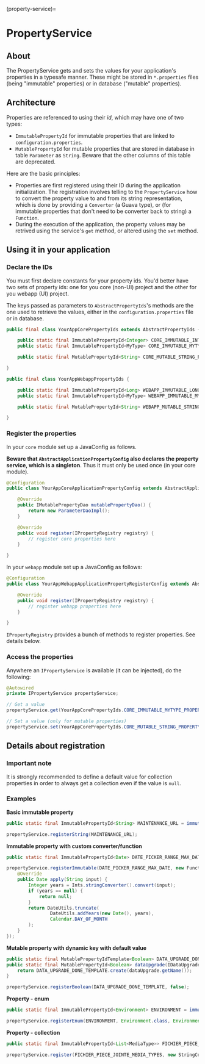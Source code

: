 (property-service)=
# PropertyService

## About

The PropertyService gets and sets the values for your application's properties in a typesafe manner.
These might be stored in `*.properties` files (being "immutable" properties) or in database ("mutable" properties).

## Architecture

Properties are referenced to using their *id*, which may have one of two types:

 * `ImmutablePropertyId` for immutable properties that are linked to <code>configuration.properties</code>.
 * `MutablePropertyId` for mutable properties that are stored in database in table <code>Parameter</code> as <code>String</code>. Beware that the other columns of this table are deprecated.

Here are the basic principles:

 * Properties are first registered using their ID during the application initialization. The registration involves telling to the `PropertyService` how to convert the property value to and from its string representation, which is done by providing a `Converter` (a Guava type), or (for immutable properties that don't need to be converter back to string) a `Function`.
 * During the execution of the application, the property values may be retrived using the service's `get` method, or altered using the `set` method.

## Using it in your application

### Declare the IDs

You must first declare constants for your property ids. You'd better have two sets of property ids: one for you core (non-UI) project and the other for you webapp (UI) project.

The keys passed as parameters to `AbstractPropertyIds`'s methods are the one used to retrieve the values, either in the `configuration.properties` file or in database.

```java
public final class YourAppCorePropertyIds extends AbstractPropertyIds {

	public static final ImmutablePropertyId<Integer> CORE_IMMUTABLE_INTEGER_PROPERTY = immutable("core.immutable.integer.property");
	public static final ImmutablePropertyId<MyType> CORE_IMMUTABLE_MYTYPE_PROPERTY = immutable("core.immutable.mytype.property");

	public static final MutablePropertyId<String> CORE_MUTABLE_STRING_PROPERTY = mutable("core.mutable.string.property");

}
```

```java
public final class YourAppWebappPropertyIds {

	public static final ImmutablePropertyId<Long> WEBAPP_IMMUTABLE_LONG_PROPERTY = immutable("webapp.immutable.long.property");
	public static final ImmutablePropertyId<MyType> WEBAPP_IMMUTABLE_MYTYPE_PROPERTY = immutable("webapp.immutable.mytype.property");

	public static final MutablePropertyId<String> WEBAPP_MUTABLE_STRING_PROPERTY = mutable("webapp.mutable.string.property");

}
```

### Register the properties

In your <code>core</code> module set up a JavaConfig as follows.

**Beware that `AbstractApplicationPropertyConfig` also declares the property service, which is a singleton**. Thus it must only be used once (in your core module).

```java
@Configuration
public class YourAppCoreApplicationPropertyConfig extends AbstractApplicationPropertyConfig {

	@Override
	public IMutablePropertyDao mutablePropertyDao() {
		return new ParameterDaoImpl();
	}

	@Override
	public void register(IPropertyRegistry registry) {
		// register core properties here
	}

}
```

In your <code>webapp</code> module set up a JavaConfig as follows:

```java
@Configuration
public class YourAppWebappApplicationPropertyRegisterConfig extends AbstractApplicationPropertyRegistryConfig {

	@Override
	public void register(IPropertyRegistry registry) {
		// register webapp properties here
	}

}
```

`IPropertyRegistry` provides a bunch of methods to register properties. See details below.

### Access the properties

Anywhere an `IPropertyService` is available (it can be injected), do the following:

```java
@Autowired
private IPropertyService propertyService;

// Get a value
propertyService.get(YourAppCorePropertyIds.CORE_IMMUTABLE_MYTYPE_PROPERTY);

// Set a value (only for mutable properties)
propertyService.set(YourAppCorePropertyIds.CORE_MUTABLE_STRING_PROPERTY, "NewValue");

```
## Details about registration

### Important note

It is strongly recommended to define a default value for collection properties in order to always get a collection even if the value is `null`.

### Examples

**Basic immutable property**
```java
public static final ImmutablePropertyId<String> MAINTENANCE_URL = immutable("maintenance.url");
```
```java
propertyService.registerString(MAINTENANCE_URL);
```
**Immutable property with custom converter/function**
```java
public static final ImmutablePropertyId<Date> DATE_PICKER_RANGE_MAX_DATE = immutable("datePicker.range.max.yearsFromNow");
```
```java
propertyService.registerImmutable(DATE_PICKER_RANGE_MAX_DATE, new Function<String, Date>() {
	@Override
	public Date apply(String input) {
		Integer years = Ints.stringConverter().convert(input);
		if (years == null) {
			return null;
		}
		return DateUtils.truncate(
				DateUtils.addYears(new Date(), years),
				Calendar.DAY_OF_MONTH
		);
	}
});
```
**Mutable property with dynamic key with default value**
```java
public static final MutablePropertyIdTemplate<Boolean> DATA_UPGRADE_DONE_TEMPLATE = mutableTemplate("dataUpgrade.%1s");
public static final MutablePropertyId<Boolean> dataUpgrade(IDataUpgrade dataUpgrade) {
	return DATA_UPGRADE_DONE_TEMPLATE.create(dataUpgrade.getName());
}
```
```java
propertyService.registerBoolean(DATA_UPGRADE_DONE_TEMPLATE, false);
```
**Property - enum**
```java
public static final ImmutablePropertyId<Environment> ENVIRONMENT = immutable("environment");
```
```java
propertyService.registerEnum(ENVIRONMENT, Environment.class, Environment.production);
```
**Property - collection**
```java
public static final ImmutablePropertyId<List<MediaType>> FICHIER_PIECE_JOINTE_MEDIA_TYPES = immutable("fichier.pieceJointe.mediaTypes");
```
```java
propertyService.register(FICHIER_PIECE_JOINTE_MEDIA_TYPES, new StringCollectionConverter<>(Enums.stringConverter(MediaType.class), Suppliers2.<MediaType>arrayList()));
```
